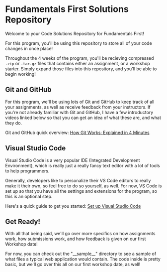 # Fundamentals First Solutions Repository

Welcome to your Code Solutions Repository for Fundamentals First!

For this program, you'll be using this repository to store all of your code changes in once place!

Throughout the 4 weeks of the program, you'll be recieving compressed `.zip` or `.tar.gz` files that contains either an assignment, or a workshop starter. Simply expand those files into this repository, and you'll be able to begin working!

## Git and GitHub

For this program, we'll be using lots of Git and GitHub to keep track of all your assignments, as well as receive feedback from your instructors. If you're not already familiar with Git and GitHub, I have a few introductory videos linked below so that you can get an idea of what these are, and what they do.

Git and GitHub quick overview: [How Git Works: Explained in 4 Minutes](https://www.youtube.com/watch?v=e9lnsKot_SQ)

## Visual Studio Code

Visual Studio Code is a very popular IDE (Integrated Development Environment), which is really just a really fancy text editor with a lot of tools to help programmers.

Generally, developers like to personalize their VS Code editors to really make it their own, so feel free to do so yourself, as well. For now, VS Code is set up so that you have all the settings and extensions for the program, so this is an optional step.

Here's a quick guide to get you started: [Set up Visual Studio Code](https://code.visualstudio.com/learn/get-started/basics)

## Get Ready!

With all that being said, we'll go over more specifics on how assignments work, how submissions work, and how feedback is given on our first Workshop date!

For now, you can check out the "\_\_sample\_\_" directory to see a sample of what files a typical web application would contain. The code inside is pretty basic, but we'll go over this all on our first workshop date, as well!
